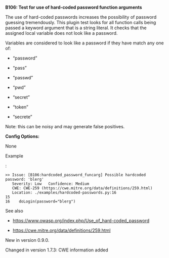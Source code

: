 **B106: Test for use of hard-coded password function arguments**

The use of hard-coded passwords increases the possibility of password
guessing tremendously. This plugin test looks for all function calls
being passed a keyword argument that is a string literal. It checks that
the assigned local variable does not look like a password.

Variables are considered to look like a password if they have match any
one of:

- “password”

- “pass”

- “passwd”

- “pwd”

- “secret”

- “token”

- “secrete”

Note: this can be noisy and may generate false positives.

**Config Options:**

None

Example

:

    >> Issue: [B106:hardcoded_password_funcarg] Possible hardcoded
    password: 'blerg'
       Severity: Low   Confidence: Medium
       CWE: CWE-259 (https://cwe.mitre.org/data/definitions/259.html)
       Location: ./examples/hardcoded-passwords.py:16
    15
    16    doLogin(password="blerg")

See also

- <a href="https://www.owasp.org/index.php/Use_of_hard-coded_password"
  class="reference external"
  shape="rect">https://www.owasp.org/index.php/Use_of_hard-coded_password</a>

- <a href="https://cwe.mitre.org/data/definitions/259.html"
  class="reference external"
  shape="rect">https://cwe.mitre.org/data/definitions/259.html</a>

New in version 0.9.0.

Changed in version 1.7.3: CWE information added
